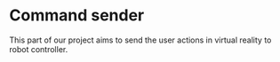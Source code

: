 # Command sender
This part of our project aims to send the user actions in virtual reality to robot controller.
